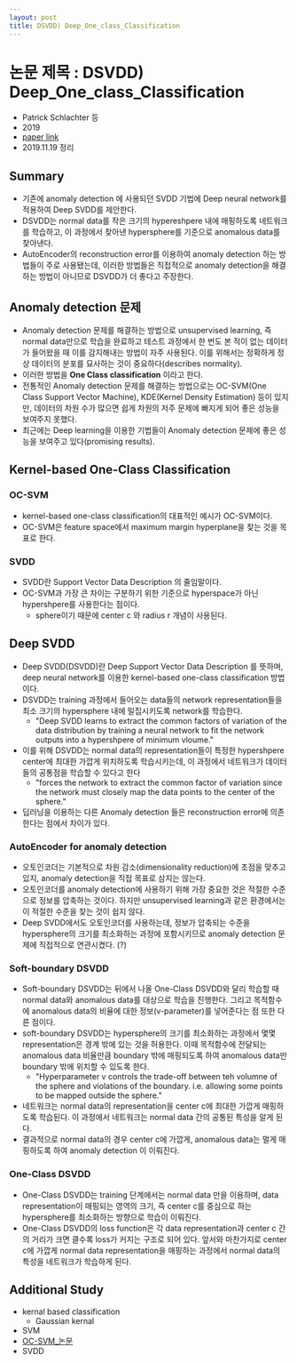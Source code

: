 ```yaml
---
layout: post
title: DSVDD) Deep_One_class_Classification
---
```


# 논문 제목 : DSVDD) Deep_One_class_Classification

- Patrick Schlachter 등
- 2019
- [paper link](<https://arxiv.org/abs/1902.01194>)
- 2019.11.19 정리

## Summary

- 기존에 anomaly detection 에 사용되던 SVDD 기법에 Deep neural network를 적용하여 Deep SVDD를 제안한다.
- DSVDD는 normal data를 작은 크기의 hypereshpere 내에 매핑하도록 네트워크를 학습하고, 이 과정에서 찾아낸 hypersphere를 기준으로 anomalous data를 찾아낸다.
- AutoEncoder의 reconstruction error를 이용하여 anomaly detection 하는 방법들이 주로 사용됐는데, 이러한 방법들은 직접적으로 anomaly detection을 해결하는 방법이 아니므로 DSVDD가 더 좋다고 주장한다.

## Anomaly detection 문제

- Anomaly detection 문제를 해결하는 방법으로 unsupervised learning, 즉 normal data만으로 학습을 완료하고 테스트 과정에서 한 번도 본 적이 없는 데이터가 들어왔을 때 이를 감지해내는 방법이 자주 사용된다. 이를 위해서는 정확하게 정상 데이터의 분포를 묘사하는 것이 중요하다(describes normality).
- 이러한 방법을 **One Class classification** 이라고 한다.
- 전통적인 Anomaly detection 문제를 해결하는 방법으로는 OC-SVM(One Class Support Vector Machine), KDE(Kernel Density Estimation) 등이 있지만, 데이터의 차원 수가 많으면 쉽게 차원의 저주 문제에 빠지게 되어 좋은 성능을 보여주지 못했다.
- 최근에는 Deep learning을 이용한 기법들이 Anomaly detection 문제에 좋은 성능을 보여주고 있다(promising results).

## Kernel-based One-Class Classification

### OC-SVM

- kernel-based one-class classification의 대표적인 예시가 OC-SVM이다.
- OC-SVM은 feature space에서 maximum margin hyperplane을 찾는 것을 목표로 한다.

### SVDD

- SVDD란 Support Vector Data Description 의 줄임말이다.
- OC-SVM과 가장 큰 차이는 구분하기 위한 기준으로 hyperspace가 아닌 hypershpere를 사용한다는 점이다.
  - sphere이기 때문에 center c 와 radius r 개념이 사용된다.

## Deep SVDD

- Deep SVDD(DSVDD)란 Deep Support Vector Data Description 를 뜻하며, deep neural network를 이용한 kernel-based one-class classification 방법이다.
- DSVDD는 training 과정에서 들어오는 data들의 network representation들을 최소 크기의 hypersphere 내에 밀집시키도록 network를 학습한다.
  - "Deep SVDD learns to extract the common factors of variation of the data distribution by training a neural network to fit the network outputs into a hypershpere of minimum vloume."
- 이를 위해 DSVDD는 normal data의 representation들이 특정한 hypershpere center에 최대한 가깝게 위치하도록 학습시키는데, 이 과정에서 네트워크가 데이터들의 공통점을 학습할 수 있다고 한다
  - "forces the network to extract the common factor of variation since the network must closely map the data points to the center of the sphere."
- 딥러닝을 이용하는 다른 Anomaly detection 들은 reconstruction error에 의존한다는 점에서 차이가 있다.

### AutoEncoder for anomaly detection

- 오토인코더는 기본적으로 차원 감소(dimensionality reduction)에 초점을 맞추고 있지, anomaly detection을 직접 목표로 삼지는 않는다.
- 오토인코더를 anomaly detection에 사용하기 위해 가장 중요한 것은 적절한 수준으로 정보를 압축하는 것이다. 하지만 unsupervised learning과 같은 환경에서는 이 적절한 수준을 찾는 것이 쉽지 않다.
- Deep SVDD에서도 오토인코더를 사용하는데, 정보가 압축되는 수준을 hypersphere의 크기를 최소화하는 과정에 포함시키므로 anomaly detection 문제에 직접적으로 연관시켰다. (?)

### Soft-boundary DSVDD

- Soft-boundary DSVDD는 뒤에서 나올 One-Class DSVDD와 달리 학습할 때 normal data와 anomalous data를 대상으로 학습을 진행한다. 그리고 목적함수에 anomalous data의 비율에 대한 정보(v-parameter)를 넣어준다는 점 또한 다른 점이다.
- soft-boundary DSVDD는 hypersphere의 크기를 최소화하는 과정에서 몇몇 representation은 경계 밖에 있는 것을 허용한다. 이때 목적함수에 전달되는 anomalous data 비율만큼 boundary 밖에 매핑되도록 하여 anomalous data만 boundary 밖에 위치할 수 있도록 한다.
  - "Hyperparameter v controls the trade-off between teh volumne of the sphere and violations of the boundary. i.e. allowing some points to be mapped outside the sphere."
- 네트워크는 normal data의 representation을 center c에 최대한 가깝게 매핑하도록 학습된다. 이 과정에서 네트워크는 normal data 간의 공통된 특성을 알게 된다.
- 결과적으로 normal data의 경우 center c에 가깝게, anomalous data는 멀게 매핑하도록 하여 anomaly detection 이 이뤄진다.

### One-Class DSVDD

- One-Class DSVDD는 training 단계에서는 normal data 만을 이용하며, data representation이 매핑되는 영역의 크기, 즉 center c를 중심으로 하는 hypersphere를 최소화하는 방향으로 학습이 이뤄진다.
- One-Class DSVDD의 loss function은 각 data representation과 center c 간의 거리가 크면 클수록 loss가 커지는 구조로 되어 있다. 앞서와 마찬가지로 center c에 가깝게 normal data representation을 매핑하는 과정에서 normal data의 특성을 네트워크가 학습하게 된다.

## Additional Study

- kernal based classification
  - Gaussian kernal
- SVM
- [OC-SVM_논문](<http://users.cecs.anu.edu.au/~williams/papers/P132.pdf>)
- SVDD
